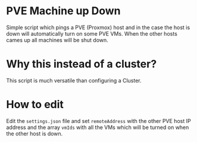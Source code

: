 # PVE Machine up Down

Simple script which pings a PVE (Proxmox) host and in the case the host is down will automatically turn on some PVE VMs.
When the other hosts cames up all machines will be shut down.

# Why this instead of a cluster?

This script is much versatile than configuring a Cluster.

# How to edit

Edit the `settings.json` file and set `remoteAddress` with the other PVE host IP address and the array `vmIds` with all the VMs which will be turned on when the other host is down.